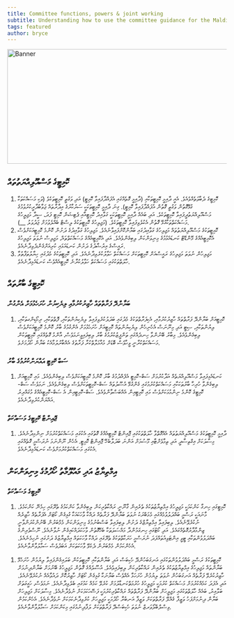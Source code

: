 ```yaml
---
title: Committee functions, powers & joint working
subtitle: Understanding how to use the committee guidance for the Maldives Parliament
tags: featured
author: bryce
---
```


<img src="../../uploads/docs-banner-2.jpg" alt="Banner" width="755" height="263">


<h2>ކޮމިޓީގެ މަސްއޫލިއްޔަތުތައް </h2>

<ol>
<li>ކޮމިޓީގެ ދެބާވަތެއްވެއެވެ. އެއީ ދާއިމީ ކޮމިޓީތަކާއި (ދާއިމީ ގޮތެއްގައި އެފައްދާފައިވާ ކޮމިޓީ) އަދި ވަގުތީ ކޮމިޓީތަކެވެ (ވަކި މަސައްކަތަކާ ގުޅޭގޮތުން ވަގުތީ ގޮތުން އުފައްދާފައިވާ ކޮމިޓީ). ގިނަ ދާއިމީ ކޮމިޓީތަކަކީ ސަރުކާރުގެ އިދާރާތައް ޖަވާބުދާރީކުރުވުމުގެ މަސްއޫލިއްޔަތުދީފައިވާ ކޮމިޓީތަކެވެ. އަދި ބައެއް ދާއިމީ ކޮމިޓީތަކަކީ ގަވާއިދު ކޮމިޓީއާއި ޕެޓިޝަން ކޮމިޓީ ފަދަ، ސީދާ މަޖިލީހުގެ މަސައްކަތްތަކާގުޅޭ ގޮތުން އެކުލެވިފައިވާ ކޮމިޓީތަކެވެ. (މަޖިލިހުގެ ކޮމިޓީތަކުގެ ލިސްޓް ބެއްލެވުމަށް ޖަދުވަލު __).</li>
<li>ކޮމިޓީތަކުގެ މަސްއޫލިއްޔަތުތައް މަޖިލިހުގެ ގަވާއިދުގައި ބަޔާންކޮށްފައިވާނެއެވެ. މަޖިލިހުގެ ގަވާއިދުގެ ދަށުން ކޮންމެ ކޮމިޓީއަކަށްވެސް އެކޮމިޓީއެއްގެ މޭންޑޭޓް ކަނޑައެޅުމުގެ މިނިވަންކަން ލިބިގެންވެއެވެ. އަދި އެކޮމިޓީއެއްގެ މަސައްކަތްތައް، މަޖިލިސް ނުވަތަ މަޖިލިހުގެ ރައީސްގެ އިރުޝާދުގެ ދަށުން ކަނޑައަޅައި ކުރިއަށްގެންދެވިދާނެއެވެ. </li>
<li>މަޖިލިހުން ނުވަތަ މަޖިލިހުގެ ރައީސްއަށް ކޮމިޓީތަކަށް މަސައްކަތް ހަވާލުކުރެވިދާނެއެވެ. އަދި ކޮމިޓީތަކުގެ މެދުގައި ހިޔާލުތަފާތުވާ ހާލަތްތަކުގައި މަސައްކަތް ހަވާލުކުރާނެ ކޮމިޓީއެއްވެސް ކަނޑައެޅިދާނެއެވެ. </li>
</ol>

<h2>ކޮމިޓީގެ ބާރުތައް</h2>

<h3>ބަޔާންދޭ ފަރާތްތައް ހާޒިރުކުރުމާއި ލިޔެކިޔުން ހުށަހެޅުމަށް އެންގުން </h3>

<ol>
<li>ކޮމިޓީއަށް ބަޔާންދޭ ފަރާތްތައް ހާޒިރުކުރުމާއި، އެކިފަރާތްތަކުގެ މެދުގައި ބަދަލުކުރެވިފައިވާ ލިޔެކިޔުންތަކާއި، ފޮތްތަކާއި، ރިކޯޑިންގތަކާއި، ލިޔުންތަކާއި، ސިޓީ އަދި މިނޫނަސް އެހެނިހެން ލިޔެކިޔުންތައް ކޮމިޓީއަށް ހުށަހެޅުމަށް އެންގުމުގެ ބާރު ކޮންމެ ކޮމިޓީއަކަށްވެސް ލިބިގެންވެއެވެ. މިބާރު ބޭނުންވާ ހިނދެއްގައި ތަންފީޒުކުރުމުގެ ބާރު ލިބިފައިވީނަމަވެސް، އާންމު ގޮތެއްގައި ކޮމިޓީތަކުން މަސައްކަތްކުރާނީ ވީހާވެސް ބޮޑަށް މުއާމަލާތްކުރާ ފަރާތުގެ އެއްބާރުލުމާއެކު ބަޔާން ހޯދުމަށެވެ. </li>
</ol>

<h3>ސަބް ކޮމިޓީ އައްޔަންކުރުމުގެ ބާރު</h3>

<ol>
<li>ކަނޑައެޅިފައިވާ މަސްއޫލިއްޔަތެއް އަދާކުރުމަށް ސަބް-ކޮމިޓީ އެފެއްދުމުގެ ބާރު ކޮންމެ ކޮމިޓީއަކަށްވެސް ލިބިގެންވެއެވެ. މައި ކޮމިޓީއަށް ލިބިގެންވާ ހުރިހާ ބާރުތަކަކާއި މަސައްކަތްކުރުމުގައި ގެންގުޅޭ އުސޫލުތައް ސަބް-ކޮމިޓީތަކަށްވެސް ލިބިގެންވެއެވެ. ނަމަވެސް ސަބް-ކޮމިޓީގެ ކޮންމެ ނިންމުމަކަށްވެސް މައި ކޮމިޓީއިން އެއްބަސްވާންވެއެވެ. ސަބް-ކޮމިޓީއިން އެ ސަބް-ކޮމިޓީއެއްގެ މުގައްރިރު އައްޔަންކުރެވިދާނެއެވެ. </li>
</ol>

<h3>ޖޮއިންޓް ކޮމިޓީގެ މަސައްކަތް</h3>

<ol>
<li>ދާއިމީ ކޮމިޓީތަކުގެ މަސްއޫލިއްޔަތުތައް އެއްގޮތްވާ ހާލަތްތަކުގައި ޖޮއިންޓް ކޮމިޓީއެއްގެ ގޮތުގައި އެކުގައި މަސައްކަތްކުރުމަށް ނިންމިދާނެއެވެ. މިސާލަކަށް އިގްތިސާދީ އަދި ތިމާވެށްޓާއި މޫސުމަށް އަންނަ ބަދަލާބެހޭ ޖޮއިންޓް ކޮމިޓީ. އެހެން ނޫންނަމަ ނުރަސްމީ ގޮތެއްގައި އެކުގައި މަސައްކަތްކުރުމަށްވެސް ކަނޑައެޅިދާނެއެވެ. </li>
</ol>

<h2>އިމްތިޔާޒު އަދި މައުލޫމާތު ހޯދުމުގެ މިނިވަންކަން </h2>

<h3>ކޮމިޓީގެ މަސައްކަތް</h3>

<ol>
<li>ކޮމިޓީގައި ހިނގާ ކަންކަމަކީ މަޖިލީހުގެ އިމްތިޔާޒުތަކުގެ ތެރެއިން ގާނޫނީ ރައްކާތެރިކަން ލިބިގެންވާ ކަންކަމުގެ ތެރޭގައި ހިމެނޭ ކަންކަމެވެ. މާނައަކީ ރަސްމީ ބައްދަލުވުމެއްގައި މެމަބްރަކު ނުވަތަ ބަޔާންދޭ ފަރާތެއް ދައްކާ ވާހަކައަކާ ގުޅިގެން ކޯޓަށް އެފަރާތެއް ހާޒިރެއް ނުކުރެވޭނެއެވެ. ލިބިފައިވާ އިމްތިޔާޒްގެ ދަށުން ލިބިފައިވާ ބަސްބުނުމުގެ މިނިވަންކަން މެމްބަރުން ބޭނުންކުރަންވާނީ ޒިންމާދާރުގޮތެއްގައެވެ. އަދި ކޯޓުގައި ހިނގަމުންދާ މައްސަލަތަކާ ބެހޭގޮތުން ވާހަކަދައްކައިގެން ނުވާނެއެވެ. ނޫސްވެރިންގެ ބައްދަލުވުންތަކާއި ޓީވީ އިންޓަވިއުތައްފަދަ ނުރަސްމީ ހަރަކާތްތަކުގެ ތެރޭގައި ދައްކާ ވާހަކަތައް އިމްތިޔާޒުގެ ދަށުގައި ނުހިމެނެއެވެ. އެހެންކަމުން މެމްބަރުން ދެކެވޭ ވާހަކަތަކަށް އަބަދުވެސް ސަމާލުވާންވާނެއެވެ. </li>
</ol>

<ol>
<li>ކޮމިޓީތަކުގެ ރަސްމީ ބައްދަލުވުންތަކުގައި އަނގަބަހުންދޭ ހެކިބަސް އަދި ބަޔާންތަކާއި ކޮމިޓީތަކުން ބަލައިގެންފައިވާ ލިޔުމުން ހުށަހެޅޭ ބަޔާންތައް މަޖިލިހުގެ އިމްތިޔާޒުތަކުގެ ތެރެއިން ރައްކާތެރިކަން ލިބިފައިވެއެވެ. އުސޫލެއްގެ ގޮތުން މަޖިލީހުގެ ބޭނުމަށް ބަޔާންދިނުމަށް ހާޒިރުކުރެވޭ ފަރާތެއް އަނގަބަހުން ނުވަތަ ލިޔުމުން ހުށަހަޅާ އެއްވެސް ބަޔާނަކާ ގުޅިގެން ކޯޓަށް ހާޒިރުކޮށް ދައުވާއެއް ނުކުރެވޭނެއެވެ. އަދި އެފަދަ ކަމެއްކުރުމަށް މަސައްކަތް ކުރުމަކީ މަޖިލީހުގެ ހުރުމަތްކަނޑާލުމަށް ކުރެވޭ ކަމެއް ކަމުގައި ބެލެވިދާނެއެވެ. ނަމަވެސް، ހަގީގަތަށް ބަލާއިރު، ބައެއް ހާލަތްތަކުގައި މަޖިލީހަށް ބަޔާންދޭ ފަރާތްތައް ރައްކާތެރިކުރުމަކީ ފަސޭހަކަމަކަށް ނުވެދާނެއެވެ. މިސާލަކަށް މަޖިލިހަށް ބަޔާން ދިނުމަށްފަހު ވަޒީފާ ގެއްލޭ ފަރާތްތަކަށް ވަޒީފާ އަނބުރާ ހޯދުމަކީ މަޖިލީހަށް ކުރެވިދާނެކަމަކަށް ނުވެދާނެއެވެ. އެހެންކަމުން ވިސްލްބްލޯވަރޒް ނުވަތަ ހެކިބަސްދޭ ފަރާތްތަކަށް ލަފާދިނުމުގައި މިކަންކަމަށް ސަމާލުވާންވާނެއެވެ. </li>
</ol>

